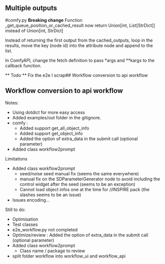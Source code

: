 ## Multiple outputs

#comfy.py
**Breaking change**
Function _get_queue_position_or_cached_result now return Union[int, List[StrDict]] instead of Union[int, StrDict]

Instead of returning the first output from the cached_outputs, loop in the
results, move the key (node id) into the attribute node and append to the list.

In ComfyAPI, change the fetch definition to pass *args and **kargs to the callback function.

** Todo **
Fix the e2e I scrap## Workflow conversion to api workflow

## Workflow conversion to api workflow

Notes:
- Using dotdict for more easy access
- Added examples/out folder in the gitignore. 
- comfy :
    - Added support get_all_object_info
    - Added support get_object_info
    - Added the option of extra_data in the submit call (optional parameter)
- Added class workflow2prompt 

Limitations
- Added class workflow2prompt 
    - seed/noise seed manual fix (seems the same everywhere)
    - manual fix on the SDParameterGenerator node to avoid including the control widget after the seed (seems to be an exception)
    - Cannot load object infos one at the time for //INSPIRE pack (the slashes seems to be an issue)
- Issues encoding...

Still to do:
- Optimisation
- Test classes
- e2e_workflow.py not completed
- Optimize/review : Added the option of extra_data in the submit call (optional parameter)
- Added class workflow2prompt 
    - Class name / package to review
- split folder workflow into workflow_ui and workflow_api